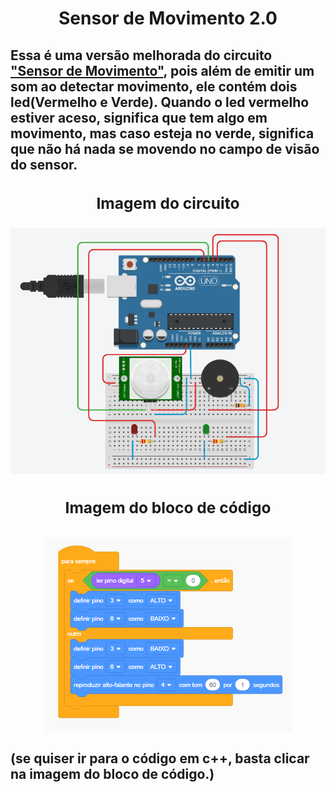 <h1 align="center">Sensor de Movimento 2.0</h1>

<h2>Essa é uma versão melhorada do circuito <a href="https://github.com/Mech24689/Sensor-de-movimento.git"> "Sensor de Movimento"</a>, pois além de emitir um som ao detectar movimento, ele contém dois led(Vermelho e Verde). Quando o led vermelho estiver aceso, significa que tem algo em movimento, mas caso esteja no verde, significa que não há nada se movendo no campo de visão do sensor.<h2>

<div align="center">
<h3 align="center">Imagem do circuito</h3>
<img src="img/Sensor movimento 2.0 - imagem.png"><br/>

<h3 align="center">Imagem do bloco de código<h3/>
<a href="sensor movimento 2.0.ino" title="Clique na imagem pra redirecionar ao código.">
  <img src="img/Sensor movimento 2.0 - imagem do bloco.png">
</a>
</div>
<p font-size="20px">(se quiser ir para o código em c++, basta clicar na imagem do bloco de código.)</p>
